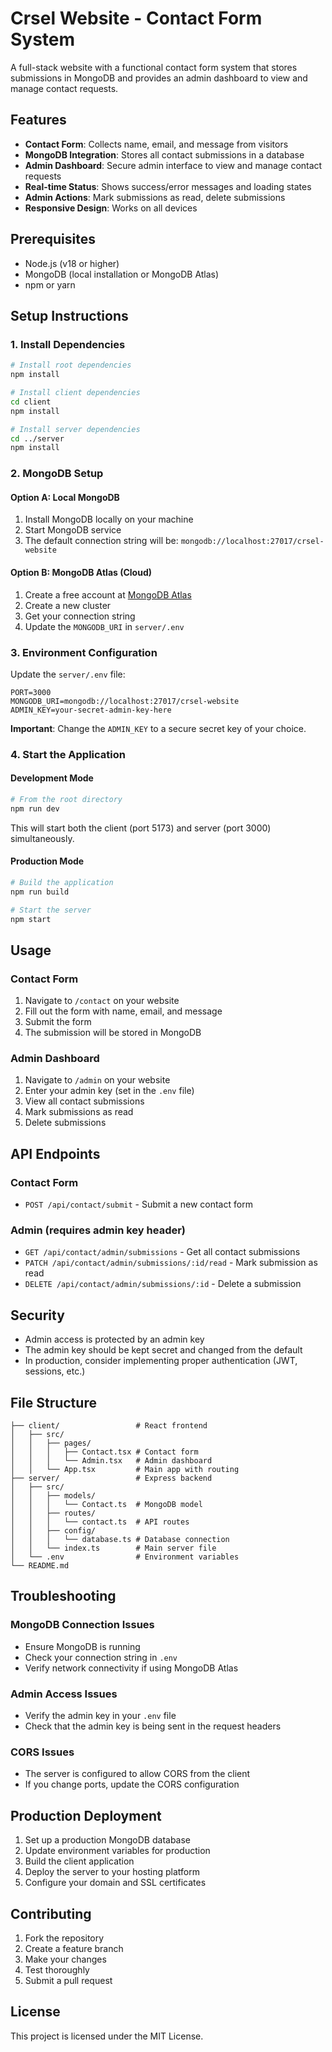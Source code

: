 # Crsel Website - Contact Form System

A full-stack website with a functional contact form system that stores submissions in MongoDB and provides an admin dashboard to view and manage contact requests.

## Features

- **Contact Form**: Collects name, email, and message from visitors
- **MongoDB Integration**: Stores all contact submissions in a database
- **Admin Dashboard**: Secure admin interface to view and manage contact requests
- **Real-time Status**: Shows success/error messages and loading states
- **Admin Actions**: Mark submissions as read, delete submissions
- **Responsive Design**: Works on all devices

## Prerequisites

- Node.js (v18 or higher)
- MongoDB (local installation or MongoDB Atlas)
- npm or yarn

## Setup Instructions

### 1. Install Dependencies

```bash
# Install root dependencies
npm install

# Install client dependencies
cd client
npm install

# Install server dependencies
cd ../server
npm install
```

### 2. MongoDB Setup

#### Option A: Local MongoDB
1. Install MongoDB locally on your machine
2. Start MongoDB service
3. The default connection string will be: `mongodb://localhost:27017/crsel-website`

#### Option B: MongoDB Atlas (Cloud)
1. Create a free account at [MongoDB Atlas](https://www.mongodb.com/atlas)
2. Create a new cluster
3. Get your connection string
4. Update the `MONGODB_URI` in `server/.env`

### 3. Environment Configuration

Update the `server/.env` file:

```env
PORT=3000
MONGODB_URI=mongodb://localhost:27017/crsel-website
ADMIN_KEY=your-secret-admin-key-here
```

**Important**: Change the `ADMIN_KEY` to a secure secret key of your choice.

### 4. Start the Application

#### Development Mode
```bash
# From the root directory
npm run dev
```

This will start both the client (port 5173) and server (port 3000) simultaneously.

#### Production Mode
```bash
# Build the application
npm run build

# Start the server
npm start
```

## Usage

### Contact Form
1. Navigate to `/contact` on your website
2. Fill out the form with name, email, and message
3. Submit the form
4. The submission will be stored in MongoDB

### Admin Dashboard
1. Navigate to `/admin` on your website
2. Enter your admin key (set in the `.env` file)
3. View all contact submissions
4. Mark submissions as read
5. Delete submissions

## API Endpoints

### Contact Form
- `POST /api/contact/submit` - Submit a new contact form

### Admin (requires admin key header)
- `GET /api/contact/admin/submissions` - Get all contact submissions
- `PATCH /api/contact/admin/submissions/:id/read` - Mark submission as read
- `DELETE /api/contact/admin/submissions/:id` - Delete a submission

## Security

- Admin access is protected by an admin key
- The admin key should be kept secret and changed from the default
- In production, consider implementing proper authentication (JWT, sessions, etc.)

## File Structure

```
├── client/                 # React frontend
│   ├── src/
│   │   ├── pages/
│   │   │   ├── Contact.tsx # Contact form
│   │   │   └── Admin.tsx   # Admin dashboard
│   │   └── App.tsx         # Main app with routing
├── server/                 # Express backend
│   ├── src/
│   │   ├── models/
│   │   │   └── Contact.ts  # MongoDB model
│   │   ├── routes/
│   │   │   └── contact.ts  # API routes
│   │   ├── config/
│   │   │   └── database.ts # Database connection
│   │   └── index.ts        # Main server file
│   └── .env                # Environment variables
└── README.md
```

## Troubleshooting

### MongoDB Connection Issues
- Ensure MongoDB is running
- Check your connection string in `.env`
- Verify network connectivity if using MongoDB Atlas

### Admin Access Issues
- Verify the admin key in your `.env` file
- Check that the admin key is being sent in the request headers

### CORS Issues
- The server is configured to allow CORS from the client
- If you change ports, update the CORS configuration

## Production Deployment

1. Set up a production MongoDB database
2. Update environment variables for production
3. Build the client application
4. Deploy the server to your hosting platform
5. Configure your domain and SSL certificates

## Contributing

1. Fork the repository
2. Create a feature branch
3. Make your changes
4. Test thoroughly
5. Submit a pull request

## License

This project is licensed under the MIT License. 
